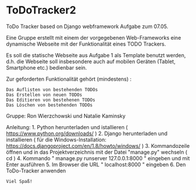 # ToDoTracker2
ToDo Tracker based on Django webframework
Aufgabe zum 07.05.

Eine Gruppe erstellt mit einem der vorgegebenen Web-Frameworks eine dynamische Webseite mit der Funktionalität eines TODO Trackers.


Es soll die statische Webseite aus Aufgabe 1 als Template benutzt werden, d.h. die Webseite soll insbesondere auch auf mobilen Geräten (Tablet, Smartphone etc.) bedienbar sein.


Zur geforderten Funktionalität gehört (mindestens) :

    Das Auflisten von bestehenden TODOs
    Das Erstellen von neuen TODOs
    Das Editieren von bestehenen TODOs
    Das Löschen von bestehenden TODOs


Gruppe: Ron Wierzchowski und Natalie Kaminsky


Anleitung:
    1. Python herunterladen und istallieren ( https://www.python.org/downloads/ )
    2. Django herunterladen und installieren ( für die Windows-Installation: https://docs.djangoproject.com/en/1.8/howto/windows/ )
    3. Kommandozeile öffnen und in das Projektverzeichnis mit der Datei "manage.py" wechseln ( cd <Pfad> )
    4. Kommando " manage.py runserver 127.0.0.1:8000 " eingeben und mit Enter ausführen
    5. Im Browser die URL " localhost:8000 " eingeben
    6. Den ToDo-Tracker anwenden
    
    Viel Spaß!
